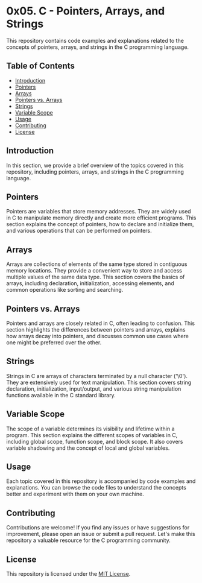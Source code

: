 # 0x05. C - Pointers, Arrays, and Strings

This repository contains code examples and explanations related to the concepts of pointers, arrays, and strings in the C programming language.

## Table of Contents

- [Introduction](#introduction)
- [Pointers](#pointers)
- [Arrays](#arrays)
- [Pointers vs. Arrays](#pointers-vs-arrays)
- [Strings](#strings)
- [Variable Scope](#variable-scope)
- [Usage](#usage)
- [Contributing](#contributing)
- [License](#license)

## Introduction

In this section, we provide a brief overview of the topics covered in this repository, including pointers, arrays, and strings in the C programming language.

## Pointers

Pointers are variables that store memory addresses. They are widely used in C to manipulate memory directly and create more efficient programs. This section explains the concept of pointers, how to declare and initialize them, and various operations that can be performed on pointers.

## Arrays

Arrays are collections of elements of the same type stored in contiguous memory locations. They provide a convenient way to store and access multiple values of the same data type. This section covers the basics of arrays, including declaration, initialization, accessing elements, and common operations like sorting and searching.

## Pointers vs. Arrays

Pointers and arrays are closely related in C, often leading to confusion. This section highlights the differences between pointers and arrays, explains how arrays decay into pointers, and discusses common use cases where one might be preferred over the other.

## Strings

Strings in C are arrays of characters terminated by a null character ('\0'). They are extensively used for text manipulation. This section covers string declaration, initialization, input/output, and various string manipulation functions available in the C standard library.

## Variable Scope

The scope of a variable determines its visibility and lifetime within a program. This section explains the different scopes of variables in C, including global scope, function scope, and block scope. It also covers variable shadowing and the concept of local and global variables.

## Usage

Each topic covered in this repository is accompanied by code examples and explanations. You can browse the code files to understand the concepts better and experiment with them on your own machine.

## Contributing

Contributions are welcome! If you find any issues or have suggestions for improvement, please open an issue or submit a pull request. Let's make this repository a valuable resource for the C programming community.

## License

This repository is licensed under the [MIT License](LICENSE).


